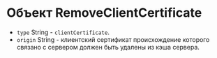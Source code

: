 # Объект RemoveClientCertificate

* `type` String - `clientCertificate`.
* `origin` String - клиентский сертификат происхождение которого связано с сервером должен быть удалены из кэша сервера.